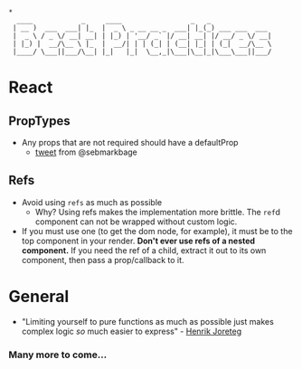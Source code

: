 ```
*
  ____            _     ____                 _   _               
 | __ )  ___  ___| |_  |  _ \ _ __ __ _  ___| |_(_) ___ ___  ___
 |  _ \ / _ \/ __| __| | |_) | '__/ _` |/ __| __| |/ __/ _ \/ __|
 | |_) |  __/\__ \ |_  |  __/| | | (_| | (__| |_| | (_|  __/\__ \
 |____/ \___||___/\__| |_|   |_|  \__,_|\___|\__|_|\___\___||___/

```

# React
## PropTypes
- Any props that are not required should have a defaultProp
  - [tweet](https://twitter.com/sebmarkbage/status/722128823706193920) from @sebmarkbage

## Refs
- Avoid using `refs` as much as possible
  - Why? Using refs makes the implementation more brittle. The `ref`d component can not be wrapped without custom logic.
- If you must use one (to get the dom node, for example), it must be to the top component in your render. __Don't ever use refs of a nested component.__ If you need the ref of a child, extract it out to its own component, then pass a prop/callback to it.

# General
- "Limiting yourself to pure functions as much as possible just makes complex logic *so* much easier to express" - [Henrik Joreteg](https://twitter.com/HenrikJoreteg/status/722654861280550913)

### Many more to come...
